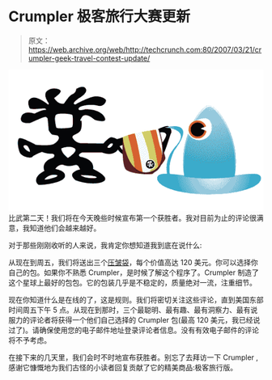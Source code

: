 # Crumpler 极客旅行大赛更新

> 原文：<https://web.archive.org/web/http://techcrunch.com:80/2007/03/21/crumpler-geek-travel-contest-update/>

![](img/ee0be13723935cc97a09bef88d96266a.png)
比武第二天！我们将在今天晚些时候宣布第一个获胜者。我对目前为止的评论很满意，我知道他们会越来越好。

对于那些刚刚收听的人来说，我肯定你想知道我到底在说什么:

从现在到周五，我们将送出三个[压皱袋](https://web.archive.org/web/20160420231002/http://www.crumplerbags.com/)，每个价值高达 120 美元。你可以选择你自己的包。如果你不熟悉 Crumpler，是时候了解这个程序了。Crumpler 制造了这个星球上最好的包包。它的包装几乎是不稳定的，质量绝对一流，注重细节。

现在你知道什么是在线的了，这是规则。我们将密切关注这些评论，直到美国东部时间周五下午 5 点。从现在到那时，三个最聪明、最有趣、最有洞察力、最有说服力的评论者将获得一个他们自己选择的 Crumpler 包(最高 120 美元，我已经说过了)。请确保使用您的电子邮件地址登录评论者信息。没有有效电子邮件的评论将不予考虑。

在接下来的几天里，我们会时不时地宣布获胜者。别忘了去拜访一下 Crumpler ,感谢它慷慨地为我们古怪的小读者回复贡献了它的精美商品:极客旅行版。